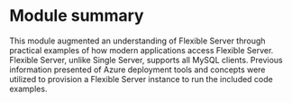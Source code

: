 # Module summary

This module augmented an understanding of Flexible Server through practical examples of how modern applications access Flexible Server. Flexible Server, unlike Single Server, supports all MySQL clients. Previous information presented of Azure deployment tools and concepts were utilized to provision a Flexible Server instance to run the included code examples.
